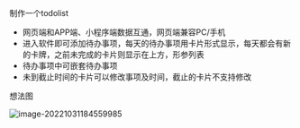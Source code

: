 制作一个todolist

- 网页端和APP端、小程序端数据互通，网页端兼容PC/手机
- 进入软件即可添加待办事项，每天的待办事项用卡片形式显示，每天都会有新的卡牌，之前未完成的卡片则显示在上方，形参列表
- 待办事项中可嵌套待办事项
- 未到截止时间的卡片可以修改事项及时间，截止的卡片不支持修改



想法图

![image-20221031184559985](https://cdn.staticaly.com/gh/kui-ming/tuchuang/main/images202210311846589.png)